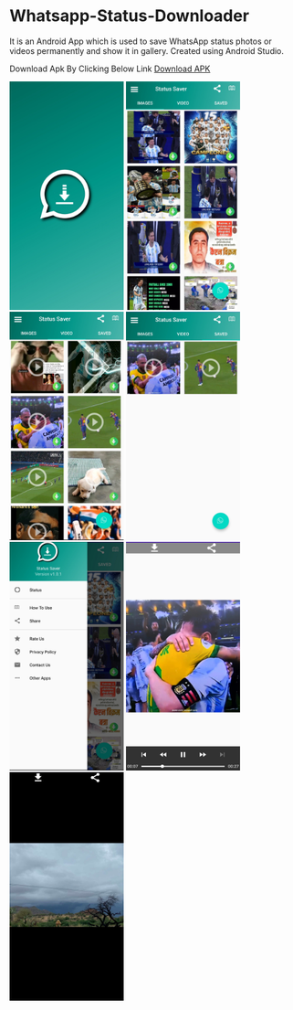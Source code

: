 # Whatsapp-Status-Downloader


It is an Android App which is used to save WhatsApp status photos or videos permanently and show it in gallery. Created using Android Studio.

Download Apk By Clicking Below Link
<a href="https://Mr-Ajay-Singh.github.io/Whatsapp-Status-Downloader/WhatsApp-Status-Downloader.apk" target="_blank" >Download APK</a>


<span>
<img src="https://github.com/Mr-Ajay-Singh/Whatsapp-Status-Downloader/blob/master/app/src/main/res/ScreenShots/photo1.jpg" width="200" height="400" />
<img src="https://github.com/Mr-Ajay-Singh/Whatsapp-Status-Downloader/blob/master/app/src/main/res/ScreenShots/photo2.jpg" width="200" height="400" />
<img src="https://github.com/Mr-Ajay-Singh/Whatsapp-Status-Downloader/blob/master/app/src/main/res/ScreenShots/photo3.jpg" width="200" height="400" />
<img src="https://github.com/Mr-Ajay-Singh/Whatsapp-Status-Downloader/blob/master/app/src/main/res/ScreenShots/photo4.jpg" width="200" height="400" />
<img src="https://github.com/Mr-Ajay-Singh/Whatsapp-Status-Downloader/blob/master/app/src/main/res/ScreenShots/photo5.jpg" width="200" height="400" />
<img src="https://github.com/Mr-Ajay-Singh/Whatsapp-Status-Downloader/blob/master/app/src/main/res/ScreenShots/photo6.jpg" width="200" height="400" />
<img src="https://github.com/Mr-Ajay-Singh/Whatsapp-Status-Downloader/blob/master/app/src/main/res/ScreenShots/photo7.jpg" width="200" height="400" />
</span>
